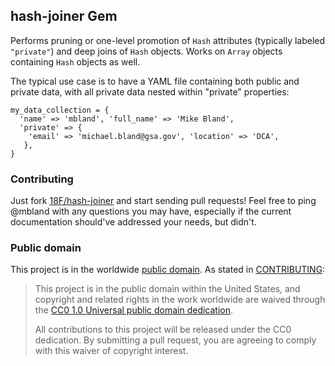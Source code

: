 ## hash-joiner Gem

Performs pruning or one-level promotion of `Hash` attributes (typically labeled `"private"`) and deep joins of `Hash` objects. Works on `Array` objects containing `Hash` objects as well.

The typical use case is to have a YAML file containing both public and private data, with all private data nested within "private" properties:

```
my_data_collection = {
  'name' => 'mbland', 'full_name' => 'Mike Bland',
  'private' => {
    'email' => 'michael.bland@gsa.gov', 'location' => 'DCA',
   },
}
```

### Contributing

Just fork [18F/hash-joiner](https://github.com/18F/hash-joiner) and start sending pull requests! Feel free to ping @mbland with any questions you may have, especially if the current documentation should've addressed your needs, but didn't.

### Public domain

This project is in the worldwide [public domain](LICENSE.md). As stated in [CONTRIBUTING](CONTRIBUTING.md):

> This project is in the public domain within the United States, and copyright and related rights in the work worldwide are waived through the [CC0 1.0 Universal public domain dedication](https://creativecommons.org/publicdomain/zero/1.0/).
>
> All contributions to this project will be released under the CC0 dedication. By submitting a pull request, you are agreeing to comply with this waiver of copyright interest.
